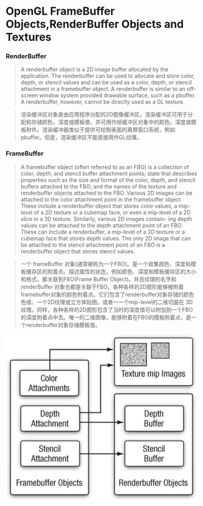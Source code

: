 # OpenGL FrameBuffer Objects,RenderBuffer Objects and Textures


### RenderBuffer
 > A renderbuffer object is a 2D image buffer allocated by the application. The renderbuffer can be used to allocate and store color, depth, or stencil values and can be used as a color, depth, or stencil attachment in a framebuffer object. A renderbuffer is similar to an off-screen window system provided drawable surface, such as a pbuffer. A renderbuffer, however, cannot be directly used as a GL texture.
 


> 渲染缓冲区对象是由应用程序分配的2D图像缓冲区。渲染缓冲区可用于分配和存储颜色，深度或模板值，并可用作帧缓冲区对象中的颜色，深度或模板附件。渲染缓冲器类似于提供可绘制表面的离屏窗口系统，例如pbuffer。但是，渲染缓冲区不能直接用作GL纹理。



### FrameBuffer

> A framebuffer object (often referred to as an FBO) is a collection of color, depth, and stencil buffer attachment points; state that describes properties such as the size and format of the color, depth, and stencil buffers attached to the FBO; and the names of the texture and renderbuffer objects attached to the FBO. Various 2D images can be attached to the color attachment point in the framebuffer object. These include a renderbuffer object that stores color values, a mip-level of a 2D texture or a cubemap face, or even a mip-level of a 2D slice in a 3D texture. Similarly, various 2D images contain- ing depth values can be attached to the depth attachment point of an FBO. These can include a renderbuffer, a mip-level of a 2D texture or a cubemap face that stores depth values. The only 2D image that can be attached to the stencil attachment point of an FBO is a renderbuffer object that stores stencil values.

> ⼀个 frameBuffer 对象(通常被称为⼀个FBO)。是一个收集颜色、深度和模板缓存区的附着点。描述属性的状态，例如颜⾊、深度和模板缓存区的大小和格式，都关联到FBO(Frame Buffer Object)。并且纹理的名字和 renderBuffer 对象也都是关联于FBO。各种各样的2D图形能够被附着framebuffer对象的颜色附着点。它们包含了renderbuffer对象存储的颜⾊色值、⼀个2D纹理或⽴方体贴图。或者⼀一个mip-level的二维切面在 3D纹理。同样，各种各样的2D图形包含了当时的深度值可以附加到⼀个FBO的深度附着点中去。唯⼀的⼆维图像，能够附着在FBO的模板附着点，是一个renderbuffer对象存储模板值。


![FrameBuffer Objects,RenderBuffer Objects and Textures](media/15263696340511/15263708418675.jpg)


